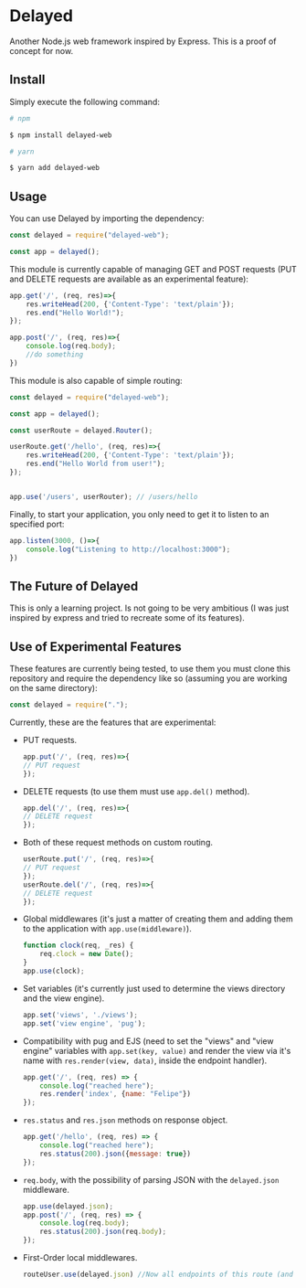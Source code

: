 # Delayed

Another Node.js web framework inspired by Express. This is a proof of concept for now.

## Install

Simply execute the following command: 

```bash
# npm

$ npm install delayed-web

# yarn

$ yarn add delayed-web
```

## Usage

You can use Delayed by importing the dependency:

```js
const delayed = require("delayed-web");

const app = delayed();
```

This module is currently capable of managing GET and POST requests (PUT and DELETE requests are available as an experimental feature):

```js
app.get('/', (req, res)=>{
    res.writeHead(200, {'Content-Type': 'text/plain'});
    res.end("Hello World!");
});

app.post('/', (req, res)=>{
    console.log(req.body);
    //do something
})
```
This module is also capable of simple routing:

```js
const delayed = require("delayed-web");

const app = delayed();

const userRoute = delayed.Router();

userRoute.get('/hello', (req, res)=>{
    res.writeHead(200, {'Content-Type': 'text/plain'});
    res.end("Hello World from user!");
});


app.use('/users', userRouter); // /users/hello

```

Finally, to start your application, you only need to get it to listen to an specified port:

```js
app.listen(3000, ()=>{
    console.log("Listening to http://localhost:3000");
})
```

## The Future of Delayed

This is only a learning project. Is not going to be very ambitious (I was just inspired by express and tried to recreate some of its features).

## Use of Experimental Features

These features are currently being tested, to use them you must clone this repository and require the dependency like so (assuming you are working on the same directory):

```js
const delayed = require(".");
```

Currently, these are the features that are experimental:

- PUT requests.

    ```js
    app.put('/', (req, res)=>{
    // PUT request
    });
    ```
- DELETE requests (to use them must use ```app.del()``` method).

    ```js
    app.del('/', (req, res)=>{
    // DELETE request
    });
    ```
- Both of these request methods on custom routing.
    ```js
    userRoute.put('/', (req, res)=>{
    // PUT request
    });
    userRoute.del('/', (req, res)=>{
    // DELETE request
    });
    ```

- Global middlewares (it's just a matter of creating them and adding them to the application with ```app.use(middleware)```).
    ```js
    function clock(req, _res) {
        req.clock = new Date();
    }
    app.use(clock);
    ```
- Set variables (it's currently just used to determine the views directory and the view engine).
    ```js
    app.set('views', './views');
    app.set('view engine', 'pug');
    ```
- Compatibility with pug and EJS (need to set the "views" and "view engine" variables with ```app.set(key, value)``` and render the view via it's name with ```res.render(view, data)```, inside the endpoint handler).
    ```js
    app.get('/', (req, res) => {
        console.log("reached here");
        res.render('index', {name: "Felipe"})
    });
    ```
- ```res.status``` and ```res.json``` methods on response object.
    ```js
    app.get('/hello', (req, res) => {
        console.log("reached here");
        res.status(200).json({message: true})
    });
    ```
- ```req.body```, with the possibility of parsing JSON with the ```delayed.json``` middleware.
    ```js
    app.use(delayed.json);
    app.post('/', (req, res) => {
        console.log(req.body);
        res.status(200).json(req.body);
    });
    ```
- First-Order local middlewares.
    ```js
    routeUser.use(delayed.json) //Now all endpoints of this route (and only this route) has the JSON body parse middleware. 
    ```